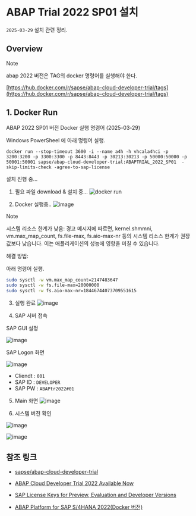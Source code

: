 # ABAP Trial 2022 SP01 설치

`2025-03-29` 설치 관련 정리.

## Overview

> [!note]
> abap 2022 버전은 TAG의 docker 명령어를 실행해야 한다.
> 
> [https://hub.docker.com/r/sapse/abap-cloud-developer-trial/tags](https://hub.docker.com/r/sapse/abap-cloud-developer-trial/tags)

## 1. Docker Run

ABAP 2022 SP01 버전 Docker 실행 명령어 (2025-03-29)

Windows PowerSheel 에 아래 명령어 실행.

```
docker run --stop-timeout 3600 -i --name a4h -h vhcala4hci -p 3200:3200 -p 3300:3300 -p 8443:8443 -p 30213:30213 -p 50000:50000 -p 50001:50001 sapse/abap-cloud-developer-trial:ABAPTRIAL_2022_SP01  -skip-limits-check -agree-to-sap-license
```


설치 진행 중...

1. 필요 파일 download & 설치 중...
![docker run](https://github.com/user-attachments/assets/3dcf334a-3c37-489a-a3a6-b57f86f5cef5)

2. Docker 실행중..
![image](https://github.com/user-attachments/assets/4c41cdf4-cd19-4e15-85fe-3cba446354ae)

> [!note]
> 
> 시스템 리소스 한계가 낮음:
> 경고 메시지에 따르면, kernel.shmmni, vm.max_map_count, fs.file-max, fs.aio-max-nr 등의 시스템 리소스 한계가 권장 값보다 낮습니다.
> 이는 애플리케이션의 성능에 영향을 미칠 수 있습니다.

해결 방법:

아래 명령어 실행.

```bash
sudo sysctl -w vm.max_map_count=2147483647
sudo sysctl -w fs.file-max=20000000
sudo sysctl -w fs.aio-max-nr=18446744073709551615
```

3. 실행 완료
![image](https://github.com/user-attachments/assets/e4af9dad-0094-4b39-a776-74a4eeef066c)


4. SAP 서버 접속

  SAP GUI 설정
  
  ![image](https://github.com/user-attachments/assets/2f21e5cd-6f6c-460e-8825-fb9e6a837dca)

  SAP Logon 화면
  
  ![image](https://github.com/user-attachments/assets/22c0a81e-b1e2-4e64-8722-2b543a7d37d6)


- Cliendt : `001`
- SAP ID : `DEVELOPER`
- SAP PW : `ABAPtr2022#01`


5. Main 화면
![image](https://github.com/user-attachments/assets/6c0bfe64-c095-4382-9644-6a7ec11a6a79)

6. 시스템 버전 확인

![image](https://github.com/user-attachments/assets/e94e879b-6602-4e62-bfbd-49313e982b49)

![image](https://github.com/user-attachments/assets/70f85724-5e7e-4247-a7e0-640aee366e15)





## 참조 링크

- [sapse/abap-cloud-developer-trial](https://hub.docker.com/r/sapse/abap-cloud-developer-trial/tags)
- [ABAP Cloud Developer Trial 2022 Available Now](https://community.sap.com/t5/technology-blogs-by-sap/abap-cloud-developer-trial-2022-available-now/ba-p/13598069)
- [SAP License Keys for Preview, Evaluation and Developer Versions](https://go.support.sap.com/minisap/#/minisap)

- [ABAP Platform for SAP S/4HANA 2022(Docker 버전)](https://sap2023.tistory.com/61)
